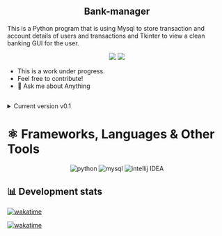 <h2 align="center">Bank-manager</h2>
 <p>This is a Python program that is using Mysql to store transaction and account details of users and transactions and Tkinter to view a clean banking GUI for the user.
 </p>

 <p align="center">
    <img src="https://img.shields.io/badge/Language-Python-yellow?style=for-the-badge&logo=python&logoColor=white">
    <img src="https://img.shields.io/badge/Edit-Working...-brightgreen?style=for-the-badge&logo=Textpattern&logoColor=white">
 </p>

<ul align="left">
  <li> This is a work under progress. </li>
  <li> Feel free to contribute! </li>
  <li> 💬 Ask me about Anything </li>
</ul>  
  
##  
     
<details><summary> Current version v0.1 </summary>
 <p>Any further versions will be committed and updated based on verison.</p>
</details> 
    
# ⚛️ Frameworks, Languages & Other Tools
  <p align="center">
    <img src="https://img.shields.io/badge/-PYTHON-green?style=for-the-badge&color=FFD43B&logo=python&logoColor=white" alt="python" /> 
    <img src="https://img.shields.io/badge/-MySQL-green?style=for-the-badge&logo=MySQL&logoColor=white&color=00758F" alt="mysql" />
    <img src="https://img.shields.io/badge/-Intellij%20IDEA-green?style=for-the-badge&logo=IntelliJIDEA&logoColor=white&color=4ADEDE" alt="intellij IDEA" />
  </p>  
  

## 📊 Development stats
<a href="https://wakatime.com/badge/user/0f114570-49f0-4757-8a26-ea8f48087145/project/be43b368-22fb-4f8a-8e9a-a7d61b1fd169"><img src="https://wakatime.com/badge/user/0f114570-49f0-4757-8a26-ea8f48087145/project/be43b368-22fb-4f8a-8e9a-a7d61b1fd169.svg" alt="wakatime"></a>


<a href="https://wakatime.com/badge/github/captainion2119/Bank-manager"><img src="https://wakatime.com/badge/github/captainion2119/Bank-manager.svg" alt="wakatime"></a>
